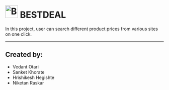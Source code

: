 # <img src="https://drive.google.com/file/d/1DgotxPeK71O-6HL-nK4IMVR0qE7uhdg2/preview?usp=share_link" height="40" alt="BestDeal" title="BestDeal"> BESTDEAL

In this project, user can search different product prices from various sites on one click.

-------

## Created by:
- Vedant Otari
- Sanket Khorate
- Hrishikesh Hegishte
- Niketan Raskar
